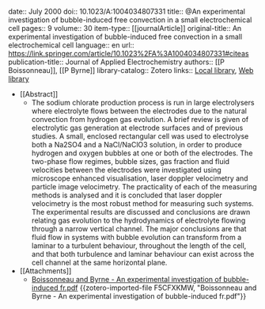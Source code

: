 date:: July 2000
doi:: 10.1023/A:1004034807331
title:: @An experimental investigation of bubble-induced free convection in a small electrochemical cell
pages:: 9
volume:: 30
item-type:: [[journalArticle]]
original-title:: An experimental investigation of bubble-induced free convection in a small electrochemical cell
language:: en
url:: https://link.springer.com/article/10.1023%2FA%3A1004034807331#citeas
publication-title:: Journal of Applied Electrochemistry
authors:: [[P Boissonneau]], [[P Byrne]]
library-catalog:: Zotero
links:: [Local library](zotero://select/library/items/XDVEY9CZ), [Web library](https://www.zotero.org/users/8784047/items/XDVEY9CZ)

- [[Abstract]]
	- The sodium chlorate production process is run in large electrolysers where electrolyte flows between the electrodes due to the natural convection from hydrogen gas evolution. A brief review is given of electrolytic gas generation at electrode surfaces and of previous studies. A small, enclosed rectangular cell was used to electrolyse both a Na2SO4 and a NaCl/NaClO3 solution, in order to produce hydrogen and oxygen bubbles at one or both of the electrodes. The two-phase flow regimes, bubble sizes, gas fraction and fluid velocities between the electrodes were investigated using microscope enhanced visualisation, laser doppler velocimetry and particle image velocimetry. The practicality of each of the measuring methods is analysed and it is concluded that laser doppler velocimetry is the most robust method for measuring such systems. The experimental results are discussed and conclusions are drawn relating gas evolution to the hydrodynamics of electrolyte flowing through a narrow vertical channel. The major conclusions are that fluid flow in systems with bubble evolution can transform from a laminar to a turbulent behaviour, throughout the length of the cell, and that both turbulence and laminar behaviour can exist across the cell channel at the same horizontal plane.
- [[Attachments]]
	- [Boissonneau and Byrne - An experimental investigation of bubble-induced fr.pdf](https://link.springer.com/content/pdf/10.1023/A:1004034807331.pdf) {{zotero-imported-file F5CFXKMW, "Boissonneau and Byrne - An experimental investigation of bubble-induced fr.pdf"}}